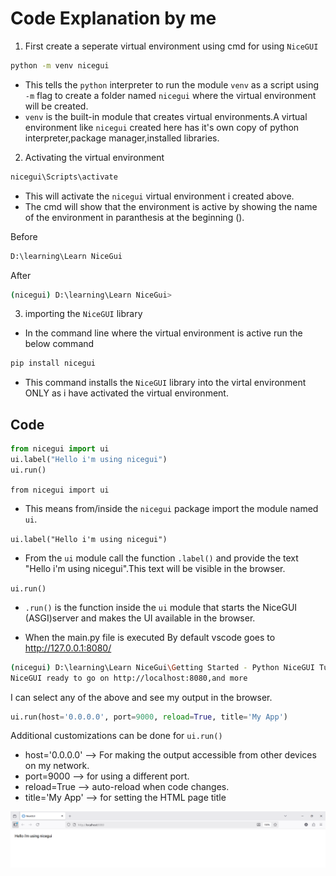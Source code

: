 # Code Explanation by me

1. First create a seperate virtual environment using cmd for using `NiceGUI`
```bash
python -m venv nicegui
```
- This tells the `python` interpreter to run the module `venv`  as a script using `-m` flag to create a folder named `nicegui` where the virtual environment will be created.  
- `venv` is the built-in module that creates virtual environments.A virtual environment like `nicegui` created here has it's own copy of python interpreter,package manager,installed libraries.

2. Activating the virtual environment
```bash
nicegui\Scripts\activate
```
- This will activate the `nicegui` virtual environment i created above.
- The cmd will show that the environment is active by showing the name of the environment in paranthesis at the beginning ().  

Before
```bash
D:\learning\Learn NiceGui
```
After  
```bash
(nicegui) D:\learning\Learn NiceGui>
```

3. importing the `NiceGUI` library
- In the command line where the virtual environment is active run the below command
```bash
pip install nicegui
```
- This command installs the `NiceGUI` library into the virtal environment ONLY as i have activated the virtual environment.

## Code
```python
from nicegui import ui
ui.label("Hello i'm using nicegui")
ui.run()
```  


`from nicegui import ui`  
- This means from/inside the `nicegui` package import the module named `ui`.  

`ui.label("Hello i'm using nicegui")`
- From the `ui` module call the function `.label()` and provide the text "Hello i'm using nicegui".This text will be visible in the browser.

`ui.run()`
- `.run()` is the function inside the `ui` module that starts the NiceGUI (ASGI)server and makes the UI available in the browser.

- When the main.py file is executed By default vscode goes to http://127.0.0.1:8080/ 
```bash
(nicegui) D:\learning\Learn NiceGui\Getting Started - Python NiceGUI Tutorial 1>python main.py
NiceGUI ready to go on http://localhost:8080,and more
```
I can select any of the above and see my output in the browser.  

```python
ui.run(host='0.0.0.0', port=9000, reload=True, title='My App')
```
Additional customizations can be done for `ui.run()`
- host='0.0.0.0' --> For making the output accessible from other devices on my network.
- port=9000 --> for using a different port.
- reload=True --> auto-reload when code changes.
- title='My App' --> for setting the HTML page title

![Code Output](./Screenshots/Output1.png)

